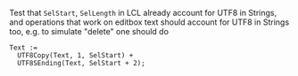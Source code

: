 Test that `SelStart`, `SelLength` in LCL already account for UTF8 in Strings,
and operations that work on editbox text should account for UTF8 in Strings too,
e.g. to simulate "delete" one should do

```
Text :=
  UTF8Copy(Text, 1, SelStart) +
  UTF8SEnding(Text, SelStart + 2);
```

